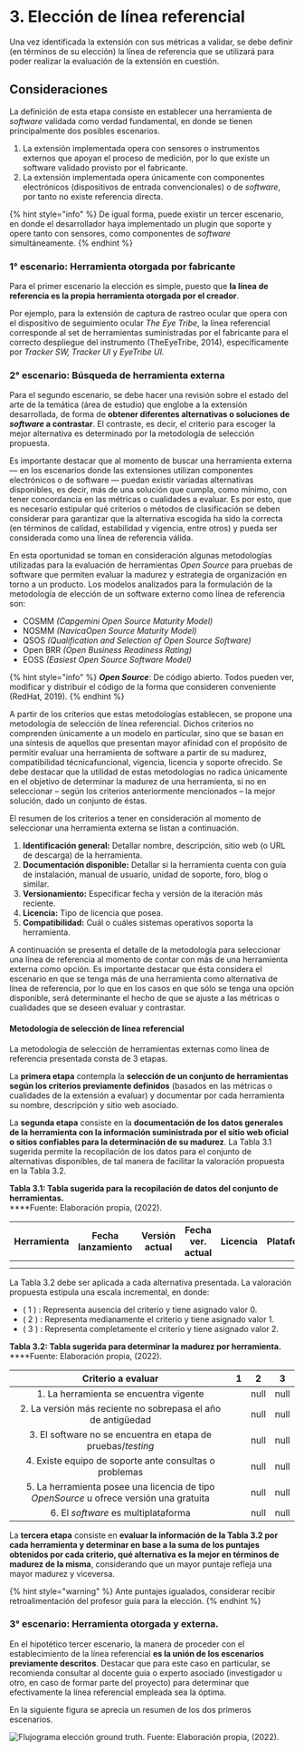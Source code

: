 # 3. Elección de línea referencial

Una vez identificada la extensión con sus métricas a validar, se debe definir (en términos de su elección) la línea de referencia que se utilizará para poder realizar la evaluación de la extensión en cuestión.&#x20;

## Consideraciones

La definición de esta etapa consiste en establecer una herramienta de _software_ validada como verdad fundamental, en donde se tienen principalmente dos posibles escenarios.

1. La extensión implementada opera con sensores o instrumentos externos que apoyan el proceso de medición, por lo que existe un software validado provisto por el fabricante.
2. La extensión implementada opera únicamente con componentes electrónicos (dispositivos de entrada convencionales) o de _software_, por tanto no existe referencia directa.

{% hint style="info" %}
De igual forma, puede existir un tercer escenario, en donde el desarrollador haya implementado un plugin que soporte y opere tanto con sensores, como componentes de _software_ simultáneamente.
{% endhint %}

### 1° escenario: Herramienta otorgada por fabricante

Para el primer escenario la elección es simple, puesto que **la línea de referencia es la propia herramienta otorgada por el creador**.&#x20;

Por ejemplo, para la extensión de captura de rastreo ocular que opera con el dispositivo de seguimiento ocular _The Eye Tribe_, la línea referencial corresponde al set de herramientas suministradas por el fabricante para el correcto despliegue del instrumento (TheEyeTribe, 2014), específicamente por _Tracker SW, Tracker UI_ y _EyeTribe UI._

### 2° escenario: Búsqueda de herramienta externa

Para el segundo escenario, se debe hacer una revisión sobre el estado del arte de la temática (área de estudio) que englobe a la extensión desarrollada, de forma de **obtener diferentes alternativas o soluciones de **_**software**_** a contrastar**. El contraste, es decir, el criterio para escoger la mejor alternativa es determinado por la metodología de selección propuesta.

Es importante destacar que al momento de buscar una herramienta externa — en los escenarios donde las extensiones utilizan componentes electrónicos o de software — puedan existir variadas alternativas disponibles, es decir, más de una solución que cumpla, como mínimo, con tener concordancia en las métricas o cualidades a evaluar. Es por esto, que es necesario estipular qué criterios o métodos de clasificación se deben considerar para garantizar que la alternativa escogida ha sido la correcta (en términos de calidad, estabilidad y vigencia, entre otros) y pueda ser considerada como una línea de referencia válida.

En esta oportunidad se toman en consideración algunas metodologías utilizadas para la evaluación de herramientas _Open Source_ para pruebas de software que permiten evaluar la madurez y estrategia de organización en torno a un producto. Los modelos analizados para la formulación de la metodología de elección de un software externo como línea de referencia son:

* COSMM _(Capgemini Open Source Maturity Model)_
* NOSMM _(NavicaOpen Source Maturity Model)_
* QSOS _(Qualification and Selection of Open Source Software)_
* Open BRR _(Open Business Readiness Rating)_
* EOSS _(Easiest Open Source Software Model)_

{% hint style="info" %}
_**Open Source**_: De código abierto. Todos pueden ver, modificar y distribuir el código de la forma que consideren conveniente (RedHat, 2019).
{% endhint %}

A partir de los criterios que estas metodologías establecen, se propone una metodología de selección de línea referencial. Dichos criterios no comprenden únicamente a un modelo en particular, sino que se basan en una síntesis de aquellos que presentan mayor afinidad con el propósito de permitir evaluar una herramienta de software a partir de su madurez, compatibilidad técnicafuncional, vigencia, licencia y soporte ofrecido. Se debe destacar que la utilidad de estas metodologías no radica únicamente en el objetivo de determinar la madurez de una herramienta, si no en seleccionar – según los criterios anteriormente mencionados – la mejor solución, dado un conjunto de éstas.

El resumen de los criterios a tener en consideración al momento de seleccionar una herramienta externa se listan a continuación.

1. **Identificación general:** Detallar nombre, descripción, sitio web (o URL de descarga) de la herramienta.
2. **Documentación disponible:** Detallar si la herramienta cuenta con guía de instalación, manual de usuario, unidad de soporte, foro, blog o similar.
3. **Versionamiento:** Especificar fecha y versión de la iteración más reciente.
4. **Licencia:** Tipo de licencia que posea.
5. **Compatibilidad:** Cuál o cuáles sistemas operativos soporta la herramienta.

A continuación se presenta el detalle de la metodología para seleccionar una línea de referencia al momento de contar con más de una herramienta externa como opción. Es importante destacar que ésta considera el escenario en que se tenga más de una herramienta como alternativa de línea de referencia, por lo que en los casos en que sólo se tenga una opción disponible, será determinante el hecho de que se ajuste a las métricas o cualidades que se deseen evaluar y contrastar.

#### Metodología de selección de línea referencial

La metodología de selección de herramientas externas como línea de referencia presentada consta de 3 etapas.

La **primera etapa** contempla la **selección de un conjunto de herramientas según los criterios previamente definidos** (basados en las métricas o cualidades de la extensión a evaluar) y documentar por cada herramienta su nombre, descripción y sitio web asociado.

La **segunda etapa** consiste en la **documentación de los datos generales de la herramienta con la información suministrada por el sitio web oficial o sitios confiables para la determinación de su madurez**. La Tabla 3.1 sugerida permite la recopilación de los datos para el conjunto de alternativas disponibles, de tal manera de facilitar la valoración propuesta en la Tabla 3.2.



**Tabla 3.1: Tabla sugerida para la recopilación de datos del conjunto de herramientas.** \
****Fuente: Elaboración propia, (2022).

| Herramienta | Fecha lanzamiento | Versión actual | Fecha ver. actual | Licencia | Plataforma |
| :---------: | :---------------: | :------------: | :---------------: | :------: | :--------: |
|             |                   |                |                   |          |            |
|             |                   |                |                   |          |            |



La Tabla 3.2 debe ser aplicada a cada alternativa presentada. La valoración propuesta estipula una escala incremental, en donde:

* ( 1 ) : Representa ausencia del criterio y tiene asignado valor 0.
* ( 2 ) : Representa medianamente el criterio y tiene asignado valor 1.
* ( 3 ) : Representa completamente el criterio y tiene asignado valor 2.

**Tabla 3.2: Tabla sugerida para determinar la madurez por herramienta.** \
****Fuente: Elaboración propia, (2022).

<table><thead><tr><th align="center">Criterio a evaluar</th><th>1</th><th data-type="number">2</th><th data-type="number">3</th></tr></thead><tbody><tr><td align="center">1. La herramienta se encuentra vigente</td><td></td><td>null</td><td>null</td></tr><tr><td align="center">2. La versión más reciente no sobrepasa el año de antigüedad</td><td></td><td>null</td><td>null</td></tr><tr><td align="center">3. El software no se encuentra en etapa de pruebas/<em>testing</em></td><td></td><td>null</td><td>null</td></tr><tr><td align="center">4. Existe equipo de soporte ante consultas o problemas</td><td></td><td>null</td><td>null</td></tr><tr><td align="center">5. La herramienta posee una licencia de tipo <em>OpenSource</em> u ofrece versión una gratuita</td><td></td><td>null</td><td>null</td></tr><tr><td align="center">6. El <em>software</em> es multiplataforma</td><td></td><td>null</td><td>null</td></tr></tbody></table>



La **tercera etapa** consiste en **evaluar la información de la Tabla 3.2 por cada herramienta y determinar en base a la suma de los puntajes obtenidos por cada criterio, qué alternativa es la mejor en términos de madurez de la misma**, considerando que un mayor puntaje refleja una mayor madurez y viceversa.

{% hint style="warning" %}
Ante puntajes igualados, considerar recibir retroalimentación del profesor guía para la elección.
{% endhint %}

### 3° escenario: Herramienta otorgada y externa.&#x20;

En el hipotético tercer escenario, la manera de proceder con el establecimiento de la línea referencial **es la unión de los escenarios previamente descritos**. Destacar que para este caso en particular, se recomienda consultar al docente guía o experto asociado (investigador u otro, en caso de formar parte del proyecto) para determinar que efectivamente la línea referencial empleada sea la óptima.



En la siguiente figura se aprecia un resumen de los dos primeros escenarios.

![Flujograma elección ground truth.
Fuente: Elaboración propia, (2022).](../.gitbook/assets/ground\_flujo.png)

